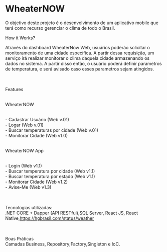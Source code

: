 # WheaterNOW

O objetivo deste projeto é o desenvolvimento de um aplicativo mobile que terá como recurso gerenciar o clima de todo o Brasil.

How it Works?

Através do dashboard WheaterNow Web, usuários poderão solicitar o monitoramento de uma cidade específica. A partir dessa requisição, um serviço irá realizar monitorar o clima daquela cidade armazenando os dados no sistema. A partir disso então, o usuário poderá definir parametros de temperatura, e será avisado caso esses parametros sejam atingidos.

<br/><br/>Features

<br/>WheaterNOW 

<br/> - Cadastrar Usuário (Web v.01)
<br/> - Logar (Web v.01)
<br/> - Buscar temperaturas por cidade (Web v.01)
<br/> - Monitorar Cidade (Web v1.0)
 
<br/>WheaterNOW App

<br> - Login (Web v1.1)
<br> - Buscar temperatura por cidade (Web v1.1) 
<br> - Buscar temperatura por estado (Web v1.1)
<br/> - Monitorar Cidade (Web v1.2)
<br/> - Avise-Me (Web v1.3)



<br/><br/>Tecnologias utilizadas:
<br/>.NET CORE + Dapper (API RESTful),SQL Server, React JS, React Native,https://hgbrasil.com/status/weather

<br/><br/>Boas Práticas
<br/>Camadas Business, Repository;Factory,Singleton e IoC.
